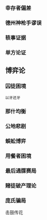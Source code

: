 ### 幸存者偏差

### 德州神枪手谬误

### 轶事证据

### 单方论证

## 博弈论

### 囚徒困境
    以牙还牙
### 那什均衡

### 公地悲剧

### 蜈蚣博弈

### 用餐者困境

### 最后通牒赛局

### 赌徒破产理论

### 庞氏骗局
击鼓传花



